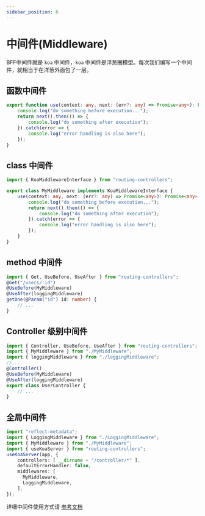 ```yaml
---
sidebar_position: 6
---
```


# 中间件(Middleware)

BFF中间件就是 `koa` 中间件，`koa` 中间件是洋葱圈模型。每次我们编写一个中间件，就相当于在洋葱外面包了一层。

## 函数中间件

```ts
export function use(context: any, next: (err?: any) => Promise<any>): Promise<any> {
    console.log("do something before execution...");
    return next().then(() => {
        console.log("do something after execution");
    }).catch(error => {
        console.log("error handling is also here");
    });
}
```

## class 中间件

```ts
import { KoaMiddlewareInterface } from "routing-controllers";

export class MyMiddleware implements KoaMiddlewareInterface {
    use(context: any, next: (err?: any) => Promise<any>): Promise<any> {
        console.log("do something before execution...");
        return next().then(() => {
            console.log("do something after execution");
        }).catch(error => {
            console.log("error handling is also here");
        });
    }
}
```

## method 中间件

```ts
import { Get, UseBefore, UseAfter } from "routing-controllers";
@Get("/users/:id")
@UseBefore(MyMiddleware)
@UseAfter(loggingMiddleware)
getOne(@Param("id") id: number) {
    // ...
}
```

## Controller 级别中间件

```ts
import { Controller, UseBefore, UseAfter } from "routing-controllers";
import { MyMiddleware } from "./MyMiddleware";
import { loggingMiddleware } from "./loggingMiddleware";
//...
@Controller()
@UseBefore(MyMiddleware)
@UseAfter(loggingMiddleware)
export class UserController {
    // ...
}
```

## 全局中间件

```ts
import "reflect-metadata";
import { LoggingMiddleware } from "./LoggingMiddleware";
import { MyMiddleware } from "./MyMiddleware";
import { useKoaServer } from "routing-controllers";
useKoaServer(app, {
    controllers: [ __dirname + "/controller/*" ],
    defaultErrorHandler: false,
    middlewares: [
      MyMiddleware,
      LoggingMiddleware,
    ],
});
```

详细中间件使用方式请 [参考文档](https://github.com/typestack/routing-controllers#creating-your-own-koa-middleware)
